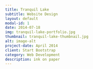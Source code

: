 ```yaml
---
title: Tranquil Lake
subtitle: Website Design
layout: default
modal-id: 1
date: 2014-07-18
img: tranquil-lake-portfolio.jpg
thumbnail: tranquil-lake-thumbnail.jpg
alt: image-alt
project-date: April 2014
client: Start Bootstrap
category: Web Development
description: ink on paper
---
```

